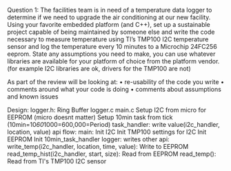 Question 1:
The facilities team is in need of a temperature data logger to determine if we need to upgrade the air conditioning at our new facility. Using your favorite embedded platform (and C++), set up a sustainable project capable of being maintained by someone else and write the code necessary to measure temperature using TI’s TMP100 I2C temperature sensor and log the temperature every 10 minutes to a Microchip 24FC256 eeprom. State any assumptions you need to make, you can use whatever libraries are available for your platform of choice from the platform vendor. 
(for example I2C libraries are ok, drivers for the TMP100 are not)

As part of the review will be looking at:
• re-usability of the code you write
• comments around what your code is doing
• comments about assumptions and known issues

Design:
logger.h:
    Ring Buffer
logger.c
main.c
    Setup I2C from micro for EEPROM (micro doesnt matter)
    Setup 10min task from tick (10min=10*60*1000=600,000=Period)
    task_handler: write value(i2c_handler, location, value)
    api flow:
        main:
            Init I2C
            Init TMP100 settings for I2C
            Init EEPROM 
            Init 10min_task_handler
        logger:
            writes
        other api:
            write_temp(i2c_handler, location, time, value): Write to EEPROM
            read_temp_hist(i2c_handler, start, size): Read from EEPROM
            read_temp(): Read from TI's TMP100 I2C sensor
        